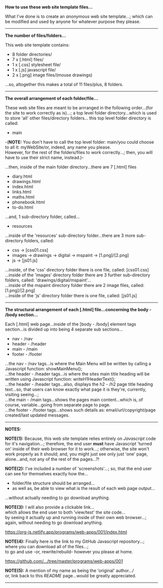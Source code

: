 **How to use these web site template files...**

What I've done is to create an *anonymous* web site template...; 
which can be modified and used by anyone for whatever purpose they please.

-----

**The number of files/folders...**

This web site template contains:

- 8 folder directories/
- 7 x [.html] files/
- 1 x [.css] stylesheet file/
- 1 x [.js] javascript file/
- 2 x [.png] image files/(mouse drawings)

...so, altogether this makes a total of 11 files/plus, 8 folders.

-----

**The overall arrangement of each folder/file...**

These web site files are meant to be arrranged in the following order...(for the site to work correctly as is)...;
a top level folder directory...which is used to store 'all' other files/directory folders...
this top level folder directory is called:

- main

-(**NOTE:** You don't have to call the top level folder: main/you could choose to all it: myWebSite/or, indeed, any name you please.  
However, for the rest of the folders/files to work correctly...; then, you will have to use their strict name, instead.)- 

...then, inside of the main folder directory...there are 7 [.html] files

- diary.html
- drawings.html
- index.html
- links.html
- maths.html
- phonebook.html
- to-do.html


...and, 1 sub-directory folder, called...

- resources

...inside of the 'resources' sub-directory folder...there are 3 more sub-directory folders, called: 

- css -> [css01.css]
- images -> drawings -> digital -> mspaint -> [1.png]/[2.png] 
- js -> [js01.js]

...inside, of the 'css' directory folder there is one file, called: [css01.css]  
...inside of the 'images' directory folder there are 3 further sub-directory folders, called: 'drawings/digital/mspaint'...   
...inside of the mspaint directory folder there are 2 image files, called: [1.png]/[2.png]  
...inside of the 'js' directory folder there is one file, called: [js01.js]  

-----

**The structural arrangement of each [.html] file...concerning the body - /body section...** 

Each [.html] web page...inside of the [body - /body] element tags section...is divided up into being 4 separate sub sections...

- nav - /nav
- header - /header
- main - /main
- footer - /footer

...the nav - /nav tags...is where the Main Menu will be written by calling a Javascript function: showMainMenu();  
...the header - /header tags...is where the sites main title heading will be written using Javascript function: writeH1HeaderText();  
...the header - /header tags...also, displays the h2 - /h2 page title heading text...so, that users can know exactly what page it is they're, currently, visiting seeing...;  
...the main - /main tags...shows the pages main content...which is, of course, variable...going from separate page to page.    
...the footer - /footer tags...shows such details as: email/url/copyright/page created/last updated messages.  

-----

**NOTES:**

**NOTE(1):** Because, this web site template relies entirely on *Javascript* code for it's navigation...; therefore, the end user **must** have Javascript 'turned on' inside of their web browser for it to work...; otherwise, the site won't work properly as it should; and, you might just see only just 'one' page, alone...and, not any of the rest of the pages...?!

**NOTE(2):** I've included a number of 'screenshots'...; so, that the end user can see for themselves exactly how the...

- folder/file structure should be arranged...  
- as well as, be able to view what is the result of each web page output...

...without actually needing to go download anything.

**NOTE(3):** I will also provide a clickable link...    
which allows the end user to both 'view/test' the site code...  
by seeing it actually up and running inside of their own web browser...;   
again, without needing to go download anything.  

https://prg-js.netlify.app/programs/web-apps/001/index.html

**NOTE(4):** Finally here is the link to my GitHub Javascript repository...;   
where you can download all of the files...;   
to go and use -or, rewrite/rebuild- however you please at home.  

https://github.com/.../tree/master/programs/web-apps/001  

**NOTE(5):** A mention of my name as being the 'original' author.../  
or, link back to this *README* page...would be greatly appreciated.

-----

